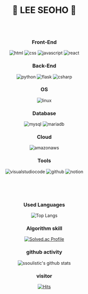 <div align="center">

  # 🐾 LEE SEOHO 🐾

<br>
<br>


  ### Front-End
  ![html](https://img.shields.io/badge/html-F7DF1E.svg?&style=for-the-badge&logo=html&logoColor=white)
  ![css](https://img.shields.io/badge/css-F7DF1E.svg?&style=for-the-badge&logo=css&logoColor=white) 
  ![javascript](https://img.shields.io/badge/javascript-F7DF1E.svg?&style=for-the-badge&logo=javascript&logoColor=white) 
  ![react](https://img.shields.io/badge/react-61DAFB.svg?&style=for-the-badge&logo=react&logoColor=white)

  ### Back-End
  ![python](https://img.shields.io/badge/python-3776AB.svg?&style=for-the-badge&logo=python&logoColor=white)
  ![flask](https://img.shields.io/badge/flask-000000.svg?&style=for-the-badge&logo=flask&logoColor=white)
  ![csharp](https://img.shields.io/badge/c%20sharp-512BD4.svg?&style=for-the-badge&logo=csharp&logoColor=white)

  ### OS
  ![linux](https://img.shields.io/badge/linux-FCC624.svg?&style=for-the-badge&logo=linux&logoColor=white)

  ### Database
  ![mysql](https://img.shields.io/badge/mysql-4479A1.svg?&style=for-the-badge&logo=mysql&logoColor=white)
  ![mariadb](https://img.shields.io/badge/mariadb-003545.svg?&style=for-the-badge&logo=mariadb&logoColor=white)
  
  ### Cloud
  ![amazonaws](https://img.shields.io/badge/amazon_aws_ec2-FF9900.svg?&style=for-the-badge&logo=amazonaws&logoColor=white)

  ### Tools
  ![visualstudiocode](https://img.shields.io/badge/visual%20studio%20code-007ACC.svg?&style=for-the-badge&logo=visualstudiocode&logoColor=white)
  ![github](https://img.shields.io/badge/github-81717.svg?&style=for-the-badge&logo=github&logoColor=white)
  ![notion](https://img.shields.io/badge/notion-000000.svg?&style=for-the-badge&logo=notion&logoColor=white)
  

<br>
<br>
<br>

### Used Languages
![Top Langs](https://github-readme-stats.vercel.app/api/top-langs/?username=ssoulistic&layout=compact&hide_border=true&theme=algolia)

### Algorithm skill

[![Solved.ac Profile](http://mazassumnida.wtf/api/v2/generate_badge?boj=ssoulistic)](https://solved.ac/ssoulistic/)

### github activity

![ssoulistic's github stats](https://github-readme-stats.vercel.app/api?username=ssoulistic&theme=algolia&show_icons=true)

### visitor

[![Hits](https://hits.seeyoufarm.com/api/count/incr/badge.svg?url=https%3A%2F%2Fgithub.com%2Fssoulistic%2Fhit-counter&count_bg=%23E53B3B&title_bg=%23555555&icon=clyp.svg&icon_color=%23FFE900&title=hello+visitors&edge_flat=false)](https://hits.seeyoufarm.com)

</div>


<!--
**ssoulistic/ssoulistic** is a ✨ _special_ ✨ repository because its `README.md` (this file) appears on your GitHub profile.

Here are some ideas to get you started:

- 🔭 I’m currently working on ...
- 🌱 I’m currently learning ...
- 👯 I’m looking to collaborate on ...
- 🤔 I’m looking for help with ...
- 💬 Ask me about ...
- 📫 How to reach me: ...
- 😄 Pronouns: ...
- ⚡ Fun fact: ...
-->
